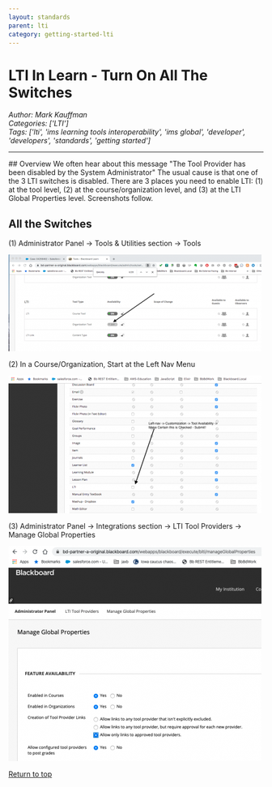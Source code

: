```yaml
---
layout: standards
parent: lti
category: getting-started-lti
---
```

# LTI In Learn - Turn On All The Switches
*Author: Mark Kauffman*  
*Categories: ['LTI']*  
*Tags: ['lti', 'ims learning tools interoperability', 'ims global', 'developer', 'developers', 'standards', 'getting started']*  
<hr />
## Overview
We often hear about this message "The Tool Provider has been disabled by the System Administrator"  The usual cause is that one of the 3 LTI switches is disabled. There are 3 places you need to enable LTI: (1) at the tool level, (2) at the course/organization level, and (3) at the LTI Global Properties level. Screenshots follow.

## All the Switches
(1) Administrator Panel -> Tools & Utilities section -> Tools

![1-LTIConfigAdminTools.png](/images/1-LTIConfigAdminTools.png)

(2) In a Course/Organization, Start at the Left Nav Menu

![2-LTIConfigCourseOrg.png](/images/2-LTIConfigCourseOrg.png)

(3) Administrator Panel -> Integrations section -> LTI Tool Providers -> Manage Global Properties

![3-LTIConfigManageGlobal.png](/images/3-LTIConfigManageGlobal.png)


[Return to top](#overview)

